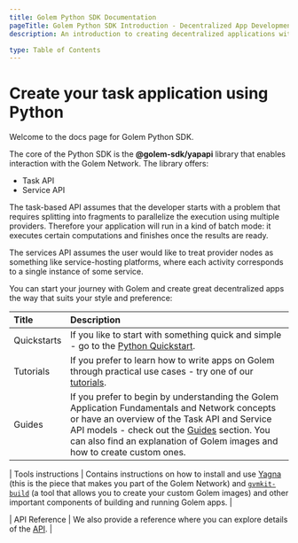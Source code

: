 ```yaml
---
title: Golem Python SDK Documentation
pageTitle: Golem Python SDK Introduction - Decentralized App Development on Golem Network
description: An introduction to creating decentralized applications with Golem's Python SDK, featuring Task and Service APIs, quickstarts, tutorials, and tools.

type: Table of Contents
---
```


# Create your task application using Python

Welcome to the docs page for Golem Python SDK.

The core of the Python SDK is the **@golem-sdk/yapapi** library that enables interaction with the Golem Network. The library offers:

- Task API
- Service API

The task-based API assumes that the developer starts with a problem that requires splitting into fragments to parallelize the execution using multiple providers. Therefore your application will run in a kind of batch mode: it executes certain computations and finishes once the results are ready.

The services API assumes the user would like to treat provider nodes as something like service-hosting platforms, where each activity corresponds to a single instance of some service.

You can start your journey with Golem and create great decentralized apps the way that suits your style and preference:

| Title       | Description                                                                                                                                                                                                                                                                                                   |
| :---------- | :------------------------------------------------------------------------------------------------------------------------------------------------------------------------------------------------------------------------------------------------------------------------------------------------------------ |
| Quickstarts | If you like to start with something quick and simple - go to the [Python Quickstart](/docs/ja/creators/python/quickstarts/run-first-task-on-golem).                                                                                                                                                           |
| Tutorials   | If you prefer to learn how to write apps on Golem through practical use cases - try one of our [tutorials](/docs/ja/creators/python/tutorials).                                                                                                                                                               |
| Guides      | If you prefer to begin by understanding the Golem Application Fundamentals and Network concepts or have an overview of the Task API and Service API models - check out the [Guides](/docs/ja/creators/python/guides) section. You can also find an explanation of Golem images and how to create custom ones. |

| Tools instructions | Contains instructions on how to install and use [Yagna](/docs/ja/creators/tools/yagna) (this is the piece that makes you part of the Golem Network) and [`gvmkit-build`](/docs/ja/creators/tools/gvmkit) (a tool that allows you to create your custom Golem images) and other important components of building and running Golem apps. |

| API Reference | We also provide a reference where you can explore details of the [API](https://yapapi.readthedocs.io). |
